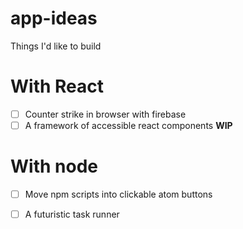# app-ideas
Things I'd like to build

# With React 

- [ ] Counter strike in browser with firebase
- [ ] A framework of accessible react components   **WIP**

# With node

- [ ] Move npm scripts into clickable atom buttons
- [ ] A futuristic task runner 

